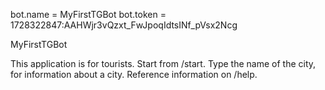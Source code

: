 bot.name = MyFirstTGBot
bot.token = 1728322847:AAHWjr3vQzxt_FwJpoqIdtsINf_pVsx2Ncg

MyFirstTGBot

This application is for tourists. Start from /start. Type the name of the city, for information about a city.
Reference information on /help.